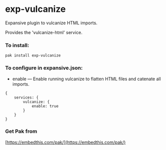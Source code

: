exp-vulcanize
===

Expansive plugin to vulcanize HTML imports.

Provides the 'vulcanize-html' service.

### To install:

    pak install exp-vulcanize

### To configure in expansive.json:

* enable &mdash; Enable running vulcanize to flatten HTML files and catenate all imports.

```
{
    services: {
        vulcanize: {
            enable: true
        }
    }
}
```

### Get Pak from

[https://embedthis.com/pak/](https://embedthis.com/pak/)
